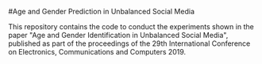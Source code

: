 #Age and Gender Prediction in Unbalanced Social Media

This repository contains the code to conduct the experiments shown in the paper "Age and Gender Identification in Unbalanced Social Media", published as part of the proceedings of the 29th International Conference on Electronics, Communications and Computers 2019.
